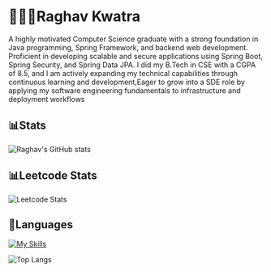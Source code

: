 # 🧎🏻‍♂️Raghav Kwatra
<p>A highly motivated Computer Science graduate with a strong foundation in Java programming, Spring
Framework, and backend web development. Proficient in developing scalable and secure applications using Spring
Boot, Spring Security, and Spring Data JPA. I did my B.Tech in CSE with a CGPA of 8.5, and I am actively
expanding my technical capabilities through continuous learning and development,Eager to grow into a SDE role
by applying my software engineering fundamentals to infrastructure and deployment workflows</p>

## 📊Stats
![Raghav's GitHub stats](https://github-readme-stats.vercel.app/api?username=raghavkwatra&show_icons=true&theme=tokyonight)


## 📊Leetcode Stats
![Leetcode Stats](https://leetcard.jacoblin.cool/raghavkwatraa)

<h2> 📝Languages</h2>

[![My Skills](https://skillicons.dev/icons?i=js,html,css,java,react,spring,maven,mysql,mongodb)](https://skillicons.dev)

![Top Langs](https://github-readme-stats.vercel.app/api/top-langs/?username=raghavkwatra)

